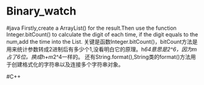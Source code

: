 # Binary_watch

#java
Firstly,create a ArrayList<String>() for the result.Then use the function Integer.bitCount() to calculate the digit of each time,
if the digit equals to the num,add the time into the List<String>.
关键是函数Integer.bitCount()，bitCount方法是用来统计参数转成2进制后有多少个1,没看明白它的原理。h*64意思是2^6，因为m占了6位。换成h+m*2^4一样的。
还有String.format(),String类的format()方法用于创建格式化的字符串以及连接多个字符串对象。

#C++
